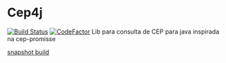 # Cep4j
[![Build Status](https://travis-ci.org/LeoFalco/cep4j.svg?branch=master)](https://travis-ci.org/LeoFalco/cep4j)
[![CodeFactor](https://www.codefactor.io/repository/github/leofalco/cep4j/badge)](https://www.codefactor.io/repository/github/leofalco/cep4j)
Lib para consulta de CEP para java inspirada na cep-promisse


[snapshot build](https://jitpack.io/#LeoFalco/Cep4j/master-SNAPSHOT)

